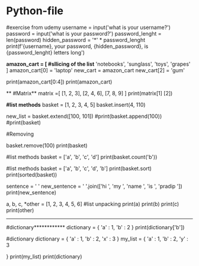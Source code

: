 # Python-file


#exercise from udemy
username = input('what is your username?')
password = input('what is your password?')
password_lenght = len(password)
hidden_password = '*' * password_lenght
print(f'{username}, your password, {hidden_password}, is {password_lenght} letters long')

**amazon_cart = [ #sllicing of the list**
  'notebooks',
  'sunglass',
  'toys',
  'grapes'
]
amazon_cart[0] = 'laptop'
new_cart = amazon_cart
new_cart[2] = 'gum'

print(amazon_cart[0:4])
print(amazon_cart)

**
#Matrix**
matrix =[
  [1, 2, 3],
  [2, 4, 6],
  [7, 8, 9]
]
print(matrix[1] [2])


**#list methods**
basket = [1, 2, 3, 4, 5]
basket.insert(4, 110)

new_list = basket.extend([100, 101])
#print(basket.append(100))
#print(basket)


#Removing

basket.remove(100)
print(basket)

#list methods
basket = ['a', 'b', 'c', 'd']
print(basket.count('b'))

#list methods
basket = ['a', 'b', 'c', 'd', 'b']
print(basket.sort)
print(sorted(basket))

sentence = ' '
new_sentence = ' '.join(['hi ', 'my ', 'name ', 'is ', 'pradip '])
print(new_sentence)

a, b, c, *other = [1, 2, 3, 4, 5, 6] #list unpacking
print(a)
print(b)
print(c)
print(other)

****
#dictionary************
dictionary = {
  'a' : 1,
  'b' : 2
}
print(dictionary['b'])

#dictionary
dictionary = {
  'a' : 1,
  'b' : 2,
  'x' : 3
}
my_list = {
  'a' : 1,
  'b' : 2,
  'y' : 3

}
print(my_list)
print(dictionary)
